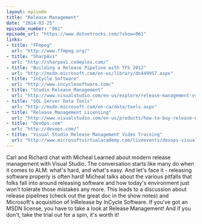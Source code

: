 ```yaml
---
layout: episode
title: "Release Management"
date: "2014-03-25"
episode_number: "961"
episode_url: "https://www.dotnetrocks.com/?show=961"
links:
- title: "FFmpeg"
  url: "http://www.ffmpeg.org/"
- title: "SharpAvi"
  url: "http://sharpavi.codeplex.com/"
- title: "Building a Release Pipeline with TFS 2012"
  url: "http://msdn.microsoft.com/en-us/library/dn449957.aspx"
- title: "InCycle Software"
  url: "http://www.incyclesoftware.com/"
- title: "Studio Release Management"
  url: "http://www.visualstudio.com/en-us/explore/release-management-vs.aspx"
- title: "SQL Server Data Tools"
  url: "http://msdn.microsoft.com/en-ca/data/tools.aspx"
- title: "Release Management Licensing"
  url: "http://www.visualstudio.com/en-us/products/how-to-buy-release-management-vs"
- title: "DevOps.com"
  url: "http://devops.com/"
- title: "Visual Studio Release Management Video Training"
  url: "http://www.microsoftvirtualacademy.com/liveevents/devops-visual-studio-release-management-jump-start"
---
```


Carl and Richard chat with Micheal Learned about modern release management with Visual Studio. The conversation starts like many do when it comes to ALM: what's hard, and what's easy. And let's face it - releasing software properly is often hard! Micheal talks about the various pitfalls that folks fall into around releasing software and how today's environment just won't tolerate those mistakes any more. This leads to a discussion about release pipelines (check out the great doc in the show notes) and Microsoft's acquisition of InRelease by InCycle Software. If you've got an MSDN license, you have to take a look at Release Management! And if you don't, take the trial out for a spin, it's worth it!
